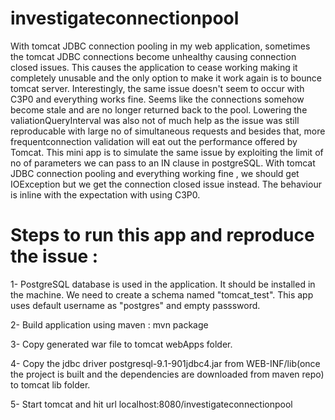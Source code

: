 # investigateconnectionpool

With tomcat JDBC connection pooling in my web application, sometimes the tomcat JDBC connections become unhealthy causing
connection closed issues. This causes the application to cease working making it completely unusable and the only option to make
it work again is to bounce tomcat server. Interestingly, the same issue doesn't seem to occur with C3P0 and everything works fine.
Seems like the connections somehow become stale and are no longer returned back to the pool.
Lowering the valiationQueryInterval was also not of much help as the issue was still reproducable with large no of simultaneous
requests and besides that, more frequentconnection validation will eat out the performance offered by Tomcat.
This mini app is to simulate the same issue by exploiting the limit of no of parameters we can pass to an IN clause in
postgreSQL. With tomcat JDBC connection pooling and everything working fine , we should get IOException but we get the 
connection closed issue instead. The behaviour is inline with the expectation with using C3P0.

# Steps to run this app and reproduce the issue : 
1- PostgreSQL database is used in the application. It should be installed in the machine. We need to create a schema named 
   "tomcat_test". This app uses default username as "postgres" and empty passsword.
   
2- Build application using maven : 
    mvn package
    
3- Copy generated war file to tomcat webApps folder.

4- Copy the jdbc driver postgresql-9.1-901jdbc4.jar from WEB-INF/lib(once the project is built and the dependencies are
downloaded from maven repo) to tomcat lib folder.

5- Start tomcat and hit url localhost:8080/investigateconnectionpool
